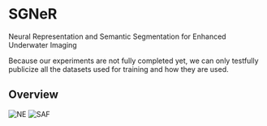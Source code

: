 # SGNeR
Neural Representation and Semantic Segmentation for Enhanced Underwater Imaging

Because our experiments are not fully completed yet, we can only testfully publicize all the datasets used for training and how they are used.
## Overview
![NE](Fig1main,jpg)
![SAF](Fig2main,jpg)
